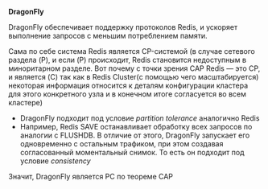 **DragonFly**

DragonFly обеспечивает поддержку протоколов Redis, и ускоряет выполнение запросов с меньшим потреблением памяти.

Сама по себе система Redis является CP-системой (в случае сетевого раздела (P), и если (P) происходит, Redis становится недоступным в миноритарном разделе. Вот почему с точки зрения CAP Redis — это CP, и является (C) так как в Redis Cluster(с помощью чего масштабируется) некоторая информация относится к деталям конфигурации кластера для этого конкретного узла и в конечном итоге согласуется во всем кластере)

- DragonFly подходит под условие *partition tolerance* аналогично Redis 
- Например, Redis SAVE останавливает обработку всех запросов по аналогии с FLUSHDB. В отличие от этого, DragonFly запускает его одновременно с остальным трафиком, при этом создавая согласованный моментальный снимок.
То есть он подходит под условие *consistency*

Значит, DragonFly является PC по теореме CAP



